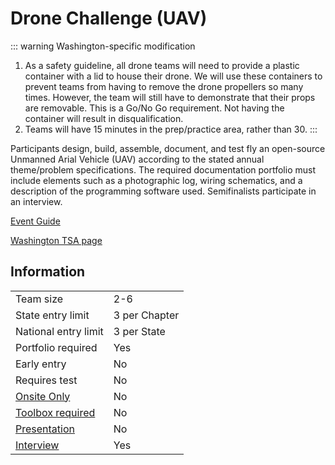 # Drone Challenge (UAV)

::: warning Washington-specific modification

1. As a safety guideline, all drone teams will need to provide a plastic container with a lid to house their drone. We will use these containers to prevent teams from having to remove the drone propellers so many times. However, the team will still have to demonstrate that their props are removable. This is a Go/No Go requirement. Not having the container will result in disqualification.
2. Teams will have 15 minutes in the prep/practice area, rather than 30.
   :::

Participants design, build, assemble, document, and test fly
an open-source Unmanned Arial Vehicle (UAV) according to
the stated annual theme/problem specifications. The required
documentation portfolio must include elements such as a
photographic log, wiring schematics, and a description of the
programming software used. Semifinalists participate in an
interview.

[Event Guide](https://lwsd.sharepoint.com/:b:/r/sites/GR-JHS-TechnologyStudentAssociation-SCA/Shared%20Documents/23-24/Competition/Event%20Guides/HS%20-%20Drone%20Challenge.pdf)

[Washington TSA page](https://www.washingtontsa.org/high-school-events/drone-challenge)

## Information

|                             |               |
| --------------------------- | ------------- |
| Team size                   | 2-6           |
| State entry limit           | 3 per Chapter |
| National entry limit        | 3 per State   |
| Portfolio required          | Yes           |
| Early entry                 | No            |
| Requires test               | No            |
| [Onsite Only](/#terms)      | No            |
| [Toolbox required](/#terms) | No            |
| [Presentation](/#terms)     | No            |
| [Interview](/#terms)        | Yes           |
